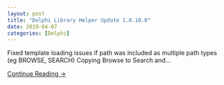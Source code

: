 ```yaml
---
layout: post
title: "Delphi Library Helper Update 1.0.10.0"
date: 2019-04-07
categories: [Delphi]
---
```


Fixed template loading issues if path was included as multiple path types (eg BROWSE, SEARCH) Copying Browse to Search and…

[Continue Reading →](https://littleearthsolutions.net/)

